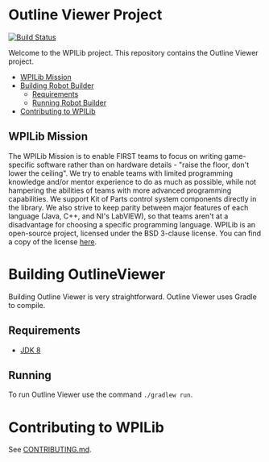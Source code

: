 # Outline Viewer Project

[![Build Status](https://travis-ci.org/wpilibsuite/OutlineViewer.svg?branch=master)](https://travis-ci.org/wpilibsuite/OutlineViewer)

Welcome to the WPILib project. This repository contains the Outline Viewer project.

- [WPILib Mission](#wpilib-mission)
- [Building Robot Builder](#building-outline-viewer)
    - [Requirements](#requirements)
    - [Running Robot Builder](#running)
- [Contributing to WPILib](#contributing-to-wpilib)

## WPILib Mission

The WPILib Mission is to enable FIRST teams to focus on writing game-specific software rather than on hardware details - "raise the floor, don't lower the ceiling". We try to enable teams with limited programming knowledge and/or mentor experience to do as much as possible, while not hampering the abilities of teams with more advanced programming capabilities. We support Kit of Parts control system components directly in the library. We also strive to keep parity between major features of each language (Java, C++, and NI's LabVIEW), so that teams aren't at a disadvantage for choosing a specific programming language. WPILib is an open-source project, licensed under the BSD 3-clause license. You can find a copy of the license [here](BSD_License_for_WPILib_code.txt).

# Building OutlineViewer

Building Outline Viewer is very straightforward. Outline Viewer uses Gradle to compile.

## Requirements
- [JDK 8](http://www.oracle.com/technetwork/java/javase/downloads/index.html)

## Running

To run Outline Viewer use the command `./gradlew run`.

# Contributing to WPILib

See [CONTRIBUTING.md](CONTRIBUTING.md).
